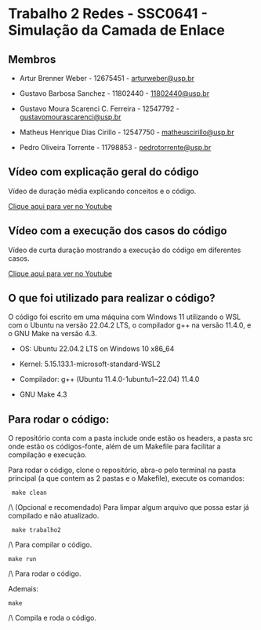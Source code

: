 # Trabalho 2 Redes - SSC0641 - Simulação da Camada de Enlace

## Membros
- Artur Brenner Weber - 12675451 - arturweber@usp.br

- Gustavo Barbosa Sanchez - 11802440 - 11802440@usp.br

- Gustavo Moura Scarenci C. Ferreira - 12547792 - gustavomourascarenci@usp.br

- Matheus Henrique Dias Cirillo - 12547750 - matheuscirillo@usp.br

- Pedro Oliveira Torrente - 11798853 - pedrotorrente@usp.br

## Vídeo com explicação geral do código
Vídeo de duração média explicando conceitos e o código.

[Clique aqui para ver no Youtube](https://youtu.be/VO_GexqevFA)

## Vídeo com a execução dos casos do código
Vídeo de curta duração mostrando a execução do código em diferentes casos.

[Clique aqui para ver no Youtube](https://youtu.be/tHUKEi1VxDk)

## O que foi utilizado para realizar o código?
O código foi escrito em uma máquina com Windows 11 utilizando o WSL com o Ubuntu na versão 22.04.2 LTS, o compilador g++ na versão 11.4.0, e o GNU Make na versão 4.3.

- OS: Ubuntu 22.04.2 LTS on Windows 10 x86_64

- Kernel: 5.15.133.1-microsoft-standard-WSL2

- Compilador: g++ (Ubuntu 11.4.0-1ubuntu1~22.04) 11.4.0

- GNU Make 4.3

## Para rodar o código:
O repositório conta com a pasta include onde estão os headers, a pasta src onde estão os códigos-fonte, além de um Makefile para facilitar a compilação e execução.

Para rodar o código, clone o repositório, abra-o pelo terminal na pasta principal (a que contem as 2 pastas e o Makefile), execute os comandos:


``` make clean```

/\ (Opcional e recomendado) Para limpar algum arquivo que possa estar já compilado e não atualizado.


``` make trabalho2```

/\ Para compilar o código.


``` make run ```

/\ Para rodar o código.


Ademais:

``` make ``` 

/\ Compila e roda o código.
